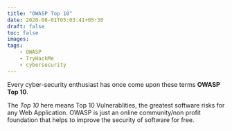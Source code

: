 ```yaml
---
title: "OWASP Top 10"
date: 2020-08-01T05:03:41+05:30
draft: false
toc: false
images:
tags:
    - OWASP 
    - TryHackMe
    - cybersecurity
---
```


Every cyber-security enthusiast has once come upon these terms **OWASP Top 10**. 

The *Top 10* here means Top 10 Vulnerablities, the greatest software risks for any Web Application. OWASP is just an online community/non profit foundation that helps to improve the security of software for free.

